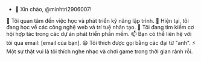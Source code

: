 - 👋 Xin chào, @minhtri2906007!

👀 Tôi quan tâm đến việc học và phát triển kỹ năng lập trình.
🌱 Hiện tại, tôi đang học về các công nghệ web và trí tuệ nhân tạo.
💞️ Tôi đang tìm kiếm cơ hội hợp tác trong các dự án phát triển phần mềm.
📫 Bạn có thể liên hệ với tôi qua email: [email của bạn].
😄 Tôi thích được gọi bằng các đại từ "anh".
⚡ Một sự thật vui là tôi thích nghe nhạc và chơi game trong thời gian rảnh rỗi.


<!---
minhtri2906007/minhtri2906007 is a ✨ special ✨ repository because its `README.md` (this file) appears on your GitHub profile.
You can click the Preview link to take a look at your changes.
--->
